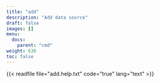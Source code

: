 ```yaml
---
title: "add"
description: "Add data source"
draft: false
images: []
menu:
  docs:
    parent: "cmd"
weight: 630
toc: false
---
```


{{< readfile file="add.help.txt" code="true" lang="text" >}}
